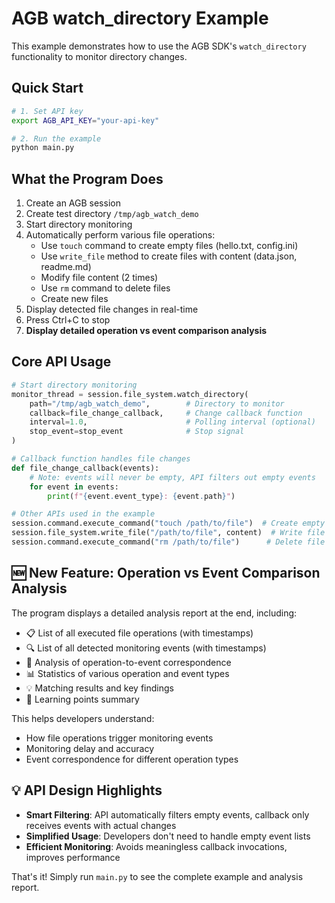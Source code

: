 # AGB watch_directory Example

This example demonstrates how to use the AGB SDK's `watch_directory` functionality to monitor directory changes.

## Quick Start

```bash
# 1. Set API key
export AGB_API_KEY="your-api-key"

# 2. Run the example
python main.py
```

## What the Program Does

1. Create an AGB session
2. Create test directory `/tmp/agb_watch_demo`
3. Start directory monitoring
4. Automatically perform various file operations:
   - Use `touch` command to create empty files (hello.txt, config.ini)
   - Use `write_file` method to create files with content (data.json, readme.md)
   - Modify file content (2 times)
   - Use `rm` command to delete files
   - Create new files
5. Display detected file changes in real-time
6. Press Ctrl+C to stop
7. **Display detailed operation vs event comparison analysis**

## Core API Usage

```python
# Start directory monitoring
monitor_thread = session.file_system.watch_directory(
    path="/tmp/agb_watch_demo",        # Directory to monitor
    callback=file_change_callback,     # Change callback function
    interval=1.0,                      # Polling interval (optional)
    stop_event=stop_event              # Stop signal
)

# Callback function handles file changes
def file_change_callback(events):
    # Note: events will never be empty, API filters out empty events
    for event in events:
        print(f"{event.event_type}: {event.path}")

# Other APIs used in the example
session.command.execute_command("touch /path/to/file")  # Create empty file
session.file_system.write_file("/path/to/file", content)  # Write file content
session.command.execute_command("rm /path/to/file")      # Delete file
```

## 🆕 New Feature: Operation vs Event Comparison Analysis

The program displays a detailed analysis report at the end, including:

- 📋 List of all executed file operations (with timestamps)
- 🔍 List of all detected monitoring events (with timestamps)
- 🔗 Analysis of operation-to-event correspondence
- 📊 Statistics of various operation and event types
- 💡 Matching results and key findings
- 📖 Learning points summary

This helps developers understand:
- How file operations trigger monitoring events
- Monitoring delay and accuracy
- Event correspondence for different operation types

## 💡 API Design Highlights

- **Smart Filtering**: API automatically filters empty events, callback only receives events with actual changes
- **Simplified Usage**: Developers don't need to handle empty event lists
- **Efficient Monitoring**: Avoids meaningless callback invocations, improves performance

That's it! Simply run `main.py` to see the complete example and analysis report. 